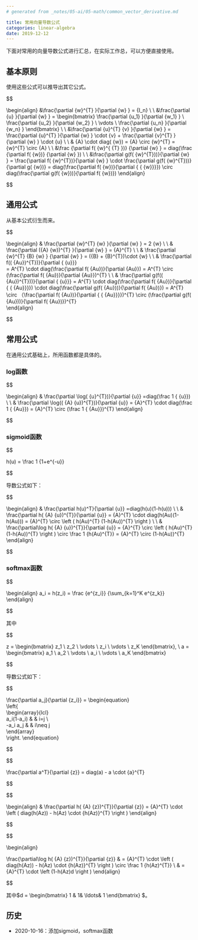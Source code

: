 ```yaml
---
# generated from _notes/05-ai/05-math/common_vector_derivative.md

title: 常用向量导数公式
categories: linear-algebra
date: 2019-12-12
---
```

下面对常用的向量导数公式进行汇总，在实际工作总，可以方便直接使用。

## 基本原则

使用这些公式可以推导出其它公式。

$$

\begin{align}
&\frac{\partial  {w}^{T} }{\partial  {w} } = {I_n}
\\ \\
&\frac{\partial  {u} }{\partial  {w} } = 
\begin{bmatrix}
\frac{\partial  {u_1} }{\partial {w_1} } \\
\frac{\partial  {u_2} }{\partial {w_2} } \\
\vdots \\
\frac{\partial  {u_n} }{\partial {w_n} }
\end{bmatrix}
\\ \\
&\frac{\partial  {u}^{T} {v} }{\partial  {w} } =  \frac{\partial  {u}^{T} }{\partial  {w} } \cdot  {v} + \frac{\partial  {v}^{T} }{\partial  {w} } \cdot  {u}
\\ \\
& {A} \cdot diag( {w})  =   {A} \circ  {w}^{T}  =  {w}^{T}  \circ   {A} 
\\ \\
&\frac {\partial f( {w}^{ 
 {T} })} {\partial  {w} } = diag(\frac {\partial f( {w})} {\partial  {w} }) 
\\ \\
&\frac{\partial g(f( {w}^{T}))}{\partial  {w} } =   \frac{\partial f( {w}^{T})}{\partial  {w} } \cdot  \frac{\partial g(f( {w}^{T}))}{\partial g( {w})} = diag(\frac{\partial f( {w})}{\partial { 
 { {w}}}}) \circ  diag(\frac{\partial g(f( {w}))}{\partial f( {w})}) 
\end{align}

$$

## 通用公式

从基本公式衍生而来。

$$

\begin{align}
& \frac{\partial  {w}^{T} {w} }{\partial  {w} } = 2 {w}
\\ \\
& \frac{\partial ({A} {w})^{T} }{\partial  {w} } =  {A}^{T} 
\\ \\
& \frac{\partial  {w}^{T} {B}  {w} } {\partial  {w} } =  ({B} + {B}^{T})\cdot  {w} 
\\ \\ 
& \frac{\partial f(( {Au})^{T})}{\partial { 
 {u}}}  
 =       A^{T} \cdot  diag(\frac{\partial f( {Au})}{\partial  {Au}}) =       A^{T} \circ (\frac{\partial f( {Au})}{\partial  {Au}})^{T}
 \\  \\
& \frac{\partial g(f(( {Au})^{T}))}{\partial { 
 {u}}} =  A^{T} \cdot diag(\frac{\partial f( {Au})}{\partial { 
 { {Au}}}}) \cdot diag(\frac{\partial g(f( {Au}))}{\partial f( {Au})}) = 
 A^{T} \circ （\frac{\partial f( {Au})}{\partial { 
 { {Au}}}})^{T}  \circ  (\frac{\partial g(f( {Au}))}{\partial f( {Au})})^{T}   
\end{align}

$$

## 常用公式

在通用公式基础上，所用函数都是具体的。

### log函数

$$

\begin{align}
& \frac{\partial \log( {u}^{T})}{\partial  {u}} =diag(\frac 1 { 
 {u}})
\\ \\
& \frac{\partial \log(( {A} {u})^{T})}{\partial  {u}} =  {A}^{T} \cdot diag(\frac  1 {  {Au}}) =  {A}^{T} \circ (\frac  1 {  {Au}})^{T}
\end{align}

$$

### sigmoid函数

$$

h(u) = \frac 1 {1+e^{-u}}

$$

导数公式如下：

$$

\begin{align}
& \frac{\partial h(u)^T}{\partial  {u}} =diag(h(u)(1-h(u)))
\\ \\
& \frac{\partial h( {A} {u})^{T}}{\partial  {u}} =  {A}^{T} \cdot diag(h(Au)(1-h(Au))) =  {A}^{T} \circ \left ( h(Au)^{T}  (1-h(Au))^{T} \right )
\\ \\
& \frac{\partial\log h( {A} {u})^{T}}{\partial  {u}} =   {A}^{T} \circ \left ( h(Au)^{T}  (1-h(Au))^{T} \right ) \circ \frac 1 {h(Au)^{T}} = {A}^{T} \circ   (1-h(Au))^{T} 
\end{align}

$$

### softmax函数

$$

\begin{align}
a_i = h(z_i) =   \frac {e^{z_i}}  {\sum_{k=1}^K e^{z_k}}
\end{align}

$$

其中

$$

z = \begin{bmatrix} z_1 \\ z_2 \\ \vdots \\ z_i \\ \vdots \\ z_K \end{bmatrix}, \ 
a = \begin{bmatrix} a_1 \\ a_2 \\ \vdots \\ a_i \\ \vdots \\ a_K \end{bmatrix}

$$

导数公式如下：

$$

\frac{\partial a_j}{\partial  {z_i}} = \begin{equation}  
\left\{  
\begin{array}{lcl}  
 a_i(1-a_i)  &  &  i=j \\  
-a_i a_j &  &  i\neq j  
\end{array}  
\right.
\end{equation}

$$

$$

\frac{\partial a^T}{\partial  {z}} =  diag(a) - a \cdot {a}^{T}

$$

$$

\begin{align}
& \frac{\partial h( {A} {z})^{T}}{\partial  {z}} =  {A}^{T} \cdot \left ( diag(h(Az)) - h(Az) \cdot {h(Az)}^{T} \right )
\end{align}

$$

$$

\begin{align}

\frac{\partial\log h( {A} {z})^{T}}{\partial  {z}} & =   {A}^{T} \cdot \left ( diag(h(Az)) - h(Az) \cdot {h(Az)}^{T} \right ) \circ \frac 1 {h(Az)^{T}} 
\\ & = {A}^{T} \cdot  \left (1-h(Az)d \right ) 
\end{align}

$$

其中$d = \begin{bmatrix} 
1 & 1&  \ldots&  1
\end{bmatrix}
$。

## 历史

- 2020-10-16：添加sigmoid，softmax函数
